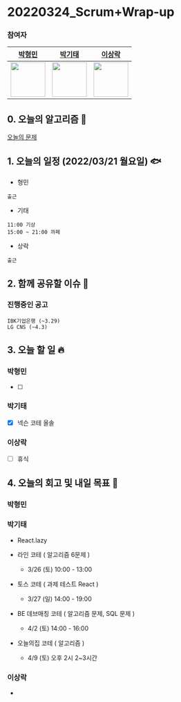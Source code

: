# 20220324_Scrum+Wrap-up

### 참여자

| [박형민](https://github.com/npnppn)  | [박기태](https://github.com/idiot-kitto)   | [이상락](https://github.com/SangRakee)  |
| :------: | :------: | :------:
|<img src="https://github.com/npnppn.png" width="80"> | <img src="https://github.com/idiot-kitto.png" width="80">|<img src="https://github.com/SangRakee.png" width="80">

## 0. 오늘의 알고리즘 🎈
[오늘의 문제](
https://github.com/tony9402/baekjoon/blob/main/picked.md) 


## 1. 오늘의 일정 (2022/03/21 월요일) 🐟

- 형민
```
출근
```

- 기태
```
11:00 기상
15:00 ~ 21:00 까페
```

- 상락
```
출근
```

## 2. 함께 공유할 이슈 💌



### 진행중인 공고
```
IBK기업은행 (~3.29)
LG CNS (~4.3)
```



## 3. 오늘 할 일 🔥



### 박형민
- [ ] 


### 박기태
- [x] 넥슨 코테 올솔

### 이상락
- [ ] 휴식




## 4. 오늘의 회고 및 내일 목표 🎈



### 박형민


### 박기태

- React.lazy

- 라인 코테 ( 알고리즘 6문제 )
    - 3/26 (토) 10:00 - 13:00
- 토스 코테 ( 과제 테스트 React )
    - 3/27 (일) 14:00 - 19:00 
- BE 데브매칭 코테 ( 알고리즘 문제, SQL 문제 )
    - 4/2 (토) 14:00 - 16:00
- 오늘의집 코테 ( 알고리즘 )
    - 4/9 (토) 오후 2시 2~3시간

### 이상락

- 
